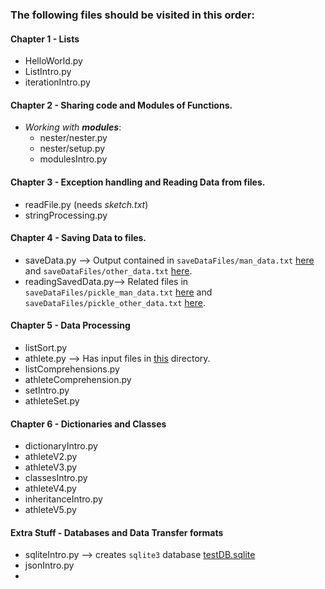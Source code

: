 ### The following files should be visited in this order:

#### Chapter 1 - Lists
- HelloWorld.py
- ListIntro.py
- iterationIntro.py

#### Chapter 2 - Sharing code and Modules of Functions. 
- _Working with **modules**_:
    - nester/nester.py
    - nester/setup.py
    - modulesIntro.py
    
#### Chapter 3 - Exception handling and Reading Data from files.
- readFile.py (needs _sketch.txt_)
- stringProcessing.py

#### Chapter 4 - Saving Data to files. 
- saveData.py --> Output contained in `saveDataFiles/man_data.txt` [here](saveDataFiles/man_data.txt) and `saveDataFiles/other_data.txt` [here](saveDataFiles/other_data.txt). 
- readingSavedData.py--> Related files in `saveDataFiles/pickle_man_data.txt` [here](saveDataFiles/pickle_man_data.txt) and `saveDataFiles/pickle_other_data.txt` [here](saveDataFiles/pickle_other_data.txt). 

#### Chapter 5 - Data Processing
- listSort.py
- athlete.py --> Has input files in [this](athleteTraining/) directory. 
- listComprehensions.py
- athleteComprehension.py
- setIntro.py
- athleteSet.py

#### Chapter 6 - Dictionaries and Classes
- dictionaryIntro.py
- athleteV2.py
- athleteV3.py
- classesIntro.py
- athleteV4.py
- inheritanceIntro.py
- athleteV5.py

#### Extra Stuff - Databases and Data Transfer formats 
- sqliteIntro.py --> creates `sqlite3` database [testDB.sqlite](dataStores/testDB.sqlite)
- jsonIntro.py
- 

